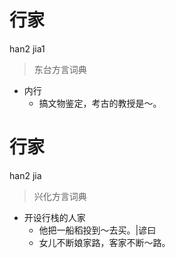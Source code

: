 # 行家
han2 jia1
> 东台方言词典
- 内行
  - 搞文物鉴定，考古的教授是～。

# 行家
han2 jia
> 兴化方言词典
- 开设行栈的人家
  - 他把一船稻投到～去买。|谚曰
  - 女儿不断娘家路，客家不断～路。
